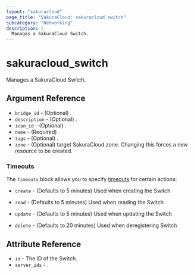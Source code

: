 ```yaml
---
layout: "sakuracloud"
page_title: "SakuraCloud: sakuracloud_switch"
subcategory: "Networking"
description: |-
  Manages a SakuraCloud Switch.
---
```


# sakuracloud_switch

Manages a SakuraCloud Switch.

## Argument Reference

* `bridge_id` - (Optional) .
* `description` - (Optional) .
* `icon_id` - (Optional) .
* `name` - (Required) .
* `tags` - (Optional) .
* `zone` - (Optional) target SakuraCloud zone. Changing this forces a new resource to be created.



### Timeouts

The `timeouts` block allows you to specify [timeouts](https://www.terraform.io/docs/configuration/resources.html#timeouts) for certain actions:

* `create` - (Defaults to 5 minutes) Used when creating the Switch

* `read` -   (Defaults to 5 minutes) Used when reading the Switch

* `update` - (Defaults to 5 minutes) Used when updating the Switch

* `delete` - (Defaults to 20 minutes) Used when deregistering Switch



## Attribute Reference

* `id` - The ID of the Switch.
* `server_ids` - .





